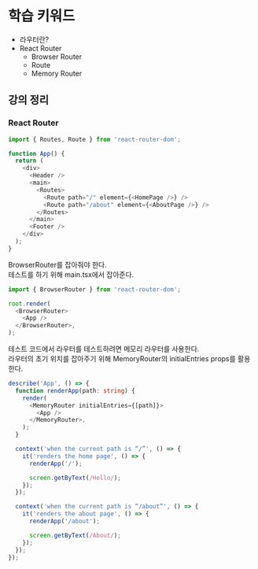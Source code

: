 # 학습 키워드

- 라우터란?
- React Router
  - Browser Router
  - Route
  - Memory Router

## 강의 정리

### React Router

```ts
import { Routes, Route } from 'react-router-dom';

function App() {
  return (
    <div>
      <Header />
      <main>
        <Routes>
          <Route path="/" element={<HomePage />} />
          <Route path="/about" element={<AboutPage />} />
        </Routes>
      </main>
      <Footer />
    </div>
  );
}
```

BrowserRouter를 잡아줘야 한다.  
테스트를 하기 위해 main.tsx에서 잡아준다.

```ts
import { BrowserRouter } from 'react-router-dom';

root.render(
  <BrowserRouter>
    <App />
  </BrowserRouter>,
);
```

테스트 코드에서 라우터를 테스트하려면 메모리 라우터를 사용한다.  
라우터의 초기 위치를 잡아주기 위해 MemoryRouter의 initialEntries props를 활용한다.

```ts
describe('App', () => {
  function renderApp(path: string) {
    render(
      <MemoryRouter initialEntries={[path]}>
        <App />
      </MemoryRouter>,
    );
  }

  context('when the current path is “/”', () => {
    it('renders the home page', () => {
      renderApp('/');

      screen.getByText(/Hello/);
    });
  });

  context('when the current path is “/about”', () => {
    it('renders the about page', () => {
      renderApp('/about');

      screen.getByText(/About/);
    });
  });
});
```
